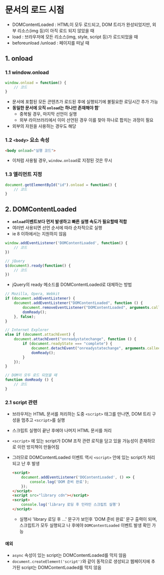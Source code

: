 # 문서의 로드 시점

- DOMContentLoaded : HTML이 모두 로드되고, DOM 트리가 완성되었지만, 외부 리소스(img 등)이 아직 로드 되지 않았을 때
- load : 브라우저에 모든 리소스(img, style, script 등)가 로드되었을 때
- beforeunload /unload : 페이지를 떠날 때

## 1. onload

### 1.1 window.onload

```javascript
window.onload = function() {
    // 코드
}
```

- 문서에 포함된 모든 콘텐츠가 로드된 후에 실행되기에 불필요한 로딩시간 추가 가능
- **동일한 문서에 오직 `onload`는 하나만 존재해야 함**'
  - 중복될 경우, 마지막 선언이 실행
  - 외부 라이브러리에서 이미 선언된 경우 이를 찾아 하나로 합치는 과정이 필요
- 외부의 자원을 사용하는 경우도 해당

### 1.2 `<body>` 요소 속성

```html
<body onload="실행 코드">
```

- 이처럼 사용될 경우, `window.onload`로 지정된 것은 무시

### 1.3 엘리먼트 지정

```javascript
document.getElementById("id").onload = function() {
    // 코드
}
```

## 2. DOMContentLoaded

- **`onload`이벤트보다 먼저 발생하고 빠른 실행 속도가 필요할때 적합**
- 여러번 사용되면 선언 순서에 따라 순차적으로 실행
- ie 8 이하에서는 지원하지 않음

```javascript
window.addEventListener('DOMContentLoaded', function() {
    // 코드
})

// jQuery
$(document).ready(function() {
    // 코드
})
```

- jQuery의 ready 메소드를 DOMContentLoaded로 대체하는 방법

```javascript
// Mozilla, Opera, Webkit 
if (document.addEventListener) { 
    document.addEventListener("DOMContentLoaded", function () {
        document.removeEventListener("DOMContentLoaded", arguments.callee, false); 
        domReady();
    }, false); 
} 

// Internet Explorer 
else if (document.attachEvent) { 
    document.attachEvent("onreadystatechange", function () { 
        if (document.readyState === "complete") { 
            document.detachEvent("onreadystatechange", arguments.callee); 
            domReady(); 
        } 
    }); 
} 

// DOM이 모두 로드 되었을 때 
function domReady () { 
    // 코드
}
```

### 2.1 script 관련

- 브라우저는 HTML 문서를 처리하는 도중 `<script>` 태그를 만나면, DOM 트리 구성을 멈추고 `<script>`를 실행

- 스크립트 실행이 끝난 후에야 나머지 HTML 문서를 처리

- `<script>` 에 있는 script가 DOM 조작 관련 로직을 담고 있을 가능성이 존재하므로 이런 방지책이 만들어짐

- 그러므로 DOMContentLoaded 이벤트 역시 `<script>` 안에 있는 script가 처리되고 난 후 발생

  ```html
  <script>
      document.addEventListener('DOContentLoaded', () => {
          console.log('DOM 준비 완료');
      });
  </script>
  <script src="library cdn"></script>
  <script>
      console.log('library 로딩 후 인라인 스크립트 실행')
  </script>
  ```

  - 실행시 'library 로딩 후 ...' 문구가 보인후 'DOM 준비 완료' 문구 출력이 되며, 스크립트가 모두 실행되고 나 후에야 `DOMContentLoaded` 이벤트 발생 확인 가능

#### 예외

- `async` 속성이 있는 script는 DOMContentLoaded를 막지 않음
- `document.createElement('script')`와 같이 동적으로 생성되고 웹페이지에 추가된 script는 DOMContentLoaded를 막지 않음

